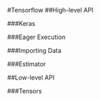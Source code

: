 #Tensorflow
##High-level API

###Keras

###Eager Execution

###Importing Data

###Estimator

##Low-level API

###Tensors
